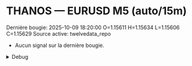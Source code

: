 # THANOS — EURUSD M5 (auto/15m)
Dernière bougie: 2025-10-09 18:20:00  O=1.15611  H=1.15634  L=1.15606  C=1.15629
Source active: twelvedata_repo

- Aucun signal sur la dernière bougie.

<details><summary>Debug</summary>

- TD_API_KEY manquant.

</details>